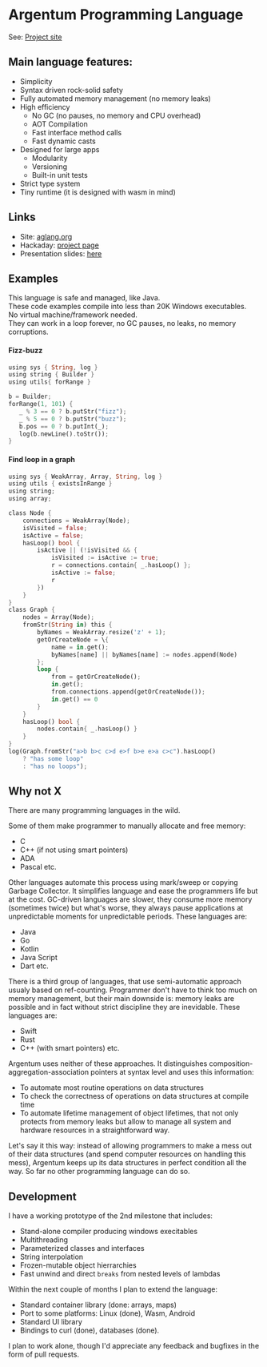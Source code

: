 # Argentum Programming Language

See: [Project site](https://aglang.org)

## Main language features:

* Simplicity
* Syntax driven rock-solid safety
* Fully automated memory management (no memory leaks)
* High efficiency
  * No GC (no pauses, no memory and CPU overhead)
  * AOT Compilation
  * Fast interface method calls
  * Fast dynamic casts
* Designed for large apps
  * Modularity
  * Versioning
  * Built-in unit tests
* Strict type system
* Tiny runtime (it is designed with wasm in mind)

## Links
* Site: [aglang.org](aglang.org)
* Hackaday: [project page](https://hackaday.io/project/190397-argentum-programming-language)
* Presentation slides: [here](https://docs.google.com/presentation/d/1Cqbh30gTnfoFL3xJh3hhW4Hqhdk9tHw4akZExtiSivA/edit?usp=share_link)

## Examples

This language is safe and managed, like Java.\
These code examples compile into less than 20K Windows executables.\
No virtual machine/framework needed.\
They can work in a loop forever, no GC pauses, no leaks, no memory corruptions.

#### Fizz-buzz

```Rust
using sys { String, log }
using string { Builder }
using utils{ forRange }

b = Builder;
forRange(1, 101) {
   _ % 3 == 0 ? b.putStr("fizz");
   _ % 5 == 0 ? b.putStr("buzz");
   b.pos == 0 ? b.putInt(_);
   log(b.newLine().toStr());
}
```

#### Find loop in a graph

```Rust
using sys { WeakArray, Array, String, log }
using utils { existsInRange }
using string;
using array;

class Node {
    connections = WeakArray(Node);
    isVisited = false;
    isActive = false;
    hasLoop() bool {
        isActive || (!isVisited && {
            isVisited := isActive := true;
            r = connections.contain{ _.hasLoop() };
            isActive := false;
            r
        })
    }
}
class Graph {
    nodes = Array(Node);
    fromStr(String in) this {
        byNames = WeakArray.resize('z' + 1);
        getOrCreateNode = \{
            name = in.get();
            byNames[name] || byNames[name] := nodes.append(Node)
        };
        loop {
            from = getOrCreateNode();
            in.get();
            from.connections.append(getOrCreateNode());
            in.get() == 0
        }
    }    
    hasLoop() bool {
        nodes.contain{ _.hasLoop() }
    }
}
log(Graph.fromStr("a>b b>c c>d e>f b>e e>a c>c").hasLoop()
    ? "has some loop"
    : "has no loops");
```

## Why not X

There are many programming languages in the wild.

Some of them make programmer to manually allocate and free memory:

* C
* C++ (if not using smart pointers)
* ADA
* Pascal etc.

Other languages automate this process using mark/sweep or copying Garbage Collector. It simplifies language and ease the programmers life but at the cost. GC-driven languages are slower, they consume more memory (sometimes twice) but what's worse, they always pause applications at unpredictable moments for unpredictable periods. These languages are:

* Java
* Go
* Kotlin
* Java Script
* Dart etc.

There is a third group of languages, that use semi-automatic approach usualy based on ref-counting. Programmer don't have to think too much on memory management, but their main downside is: memory leaks are possible and in fact without strict discipline they are inevidable. These languages are:

* Swift
* Rust
* C++ (with smart pointers) etc.

Argentum uses neither of these approaches. It distinguishes composition-aggregation-association pointers at syntax level and uses this information:

* To automate most routine operations on data structures
* To check the correctness of operations on data structures at compile time
* To automate lifetime management of object lifetimes, that not only protects from memory leaks but allow to manage all system and hardware resources in a straightforward way.

Let's say it this way: instead of allowing programmers to make a mess out of their data structures (and spend computer resources on handling this mess), Argentum keeps up its data structures in perfect condition all the way.
So far no other programming language can do so.

## Development

I have a working prototype of the 2nd milestone that includes:

* Stand-alone compiler producing windows execitables
* Multithreading
* Parameterized classes and interfaces
* String interpolation
* Frozen-mutable object hierrarchies
* Fast unwind and direct `breaks` from nested levels of lambdas

Within the next couple of months I plan to extend the language:

* Standard container library (done: arrays, maps)
* Port to some platforms: Linux (done), Wasm, Android
* Standard UI library
* Bindings to curl (done), databases (done).

I plan to work alone, though I'd appreciate any feedback and bugfixes in the form of pull requests.
